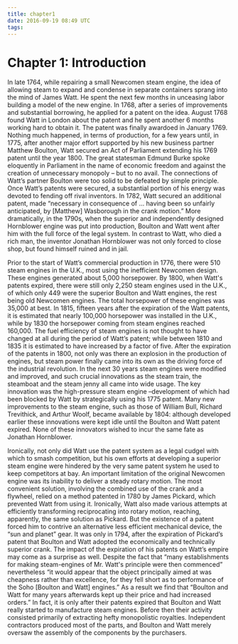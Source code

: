 ```yaml
---
title: chapter1
date: 2016-09-19 08:49 UTC
tags:
---
```



# Chapter 1: Introduction
In late 1764, while repairing a small Newcomen steam engine, the
idea of allowing steam to expand and condense in separate
containers sprang into the mind of James Watt. He spent the next
few months in unceasing labor building a model of the new engine.
In 1768, after a series of improvements and substantial borrowing,
he applied for a patent on the idea. August 1768 found Watt in
London about the patent and he spent another 6 months working
hard to obtain it. The patent was finally awardoed in January 1769.
Nothing much happened, in terms of production, for a few years
until, in 1775, after another major effort supported by his new
business partner Matthew Boulton, Watt secured an Act of
Parliament extending his 1769 patent until the year 1800. The great
statesman Edmund Burke spoke eloquently in Parliament in the
name of economic freedom and against the creation of unnecessary
monopoly – but to no avail. The connections of Watt’s partner
Boulton were too solid to be defeated by simple principle.
Once Watt’s patents were secured, a substantial portion of
his energy was devoted to fending off rival inventors. In 1782, Watt
secured an additional patent, made “necessary in consequence of ...
having been so unfairly anticipated, by [Matthew] Wasborough in
the crank motion.” More dramatically, in the 1790s, when the
superior and independently designed Hornblower engine was put
into production, Boulton and Watt went after him with the full force
of the legal system. In contrast to Watt, who died a rich man, the
inventor Jonathan Hornblower was not only forced to close shop,
but found himself ruined and in jail.

Prior to the start of Watt’s commercial production in 1776,
there were 510 steam engines in the U.K., most using the inefficient
Newcomen design. These engines generated about 5,000
horsepower. By 1800, when Watt's patents expired, there were still
only 2,250 steam engines used in the U.K., of which only 449 were
the superior Boulton and Watt engines, the rest being old
Newcomen engines. The total horsepower of these engines was
35,000 at best. In 1815, fifteen years after the expiration of the Watt
patents, it is estimated that nearly 100,000 horsepower was installed
in the U.K., while by 1830 the horsepower coming from steam
engines reached 160,000. The fuel efficiency of steam engines is not
thought to have changed at all during the period of Watt’s patent;
while between 1810 and 1835 it is estimated to have increased by a
factor of five. After the expiration of the patents in 1800, not only
was there an explosion in the production of engines, but steam
power finally came into its own as the driving force of the industrial
revolution. In the next 30 years steam engines were modified and
improved, and such crucial innovations as the steam train, the
steamboat and the steam jenny all came into wide usage. The key
innovation was the high-pressure steam engine –development of
which had been blocked by Watt by strategically using his 1775
patent. Many new improvements to the steam engine, such as those
of William Bull, Richard Trevithick, and Arthur Woolf, became
available by 1804: although developed earlier these innovations
were kept idle until the Boulton and Watt patent expired. None of
these innovators wished to incur the same fate as Jonathan
Hornblower.

Ironically, not only did Watt use the patent system as a legal
cudgel with which to smash competition, but his own efforts at
developing a superior steam engine were hindered by the very same
patent system he used to keep competitors at bay. An important
limitation of the original Newcomen engine was its inability to
deliver a steady rotary motion. The most convenient solution,
involving the combined use of the crank and a flywheel, relied on a
method patented in 1780 by James Pickard, which prevented Watt
from using it. Ironically, Watt also made various attempts at
efficiently transforming reciprocating into rotary motion, reaching,
apparently, the same solution as Pickard. But the existence of a
patent forced him to contrive an alternative less efficient mechanical
device, the “sun and planet” gear. It was only in 1794, after the
expiration of Pickard’s patent that Boulton and Watt adopted the
economically and technically superior crank.
The impact of the expiration of his patents on Watt’s empire
may come as a surprise as well. Despite the fact that “many
establishments for making steam-engines of Mr. Watt's principle
were then commenced” nevertheless “it would appear that the object
principally aimed at was cheapness rather than excellence, for they
fell short as to performance of the Soho [Boulton and Watt]
engines.” As a result we find that “Boulton and Watt for many years
afterwards kept up their price and had increased orders.”
In fact, it is only after their patents expired that Boulton and
Watt really started to manufacture steam engines. Before then their
activity consisted primarily of extracting hefty monopolistic
royalties. Independent contractors produced most of the parts, and
Boulton and Watt merely oversaw the assembly of the components
by the purchasers.

